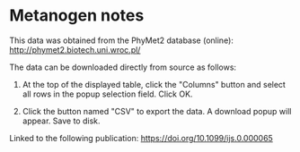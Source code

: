 # Metanogen notes

This data was obtained from the PhyMet2 database (online): 
http://phymet2.biotech.uni.wroc.pl/

The data can be downloaded directly from source as follows:

1) At the top of the displayed table, click the "Columns" button and select all rows in the popup selection field. 
Click OK.

2) Click the button named "CSV" to export the data. A download popup will appear. 
Save to disk.

Linked to the following publication: 
https://doi.org/10.1099/ijs.0.000065

